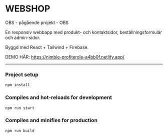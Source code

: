 # WEBSHOP

OBS - pågående projekt - OBS

En responsiv webbapp med produkt- och kontaktsidor, beställningsformulär och admin-sidor.

Byggd med React + Tailwind + Firebase.

DEMO HÄR:
https://nimble-profiterole-a4bb0f.netlify.app/

---

### Project setup
```
npm install
```

### Compiles and hot-reloads for development
```
npm run start
```

### Compiles and minifies for production
```
npm run build
```
